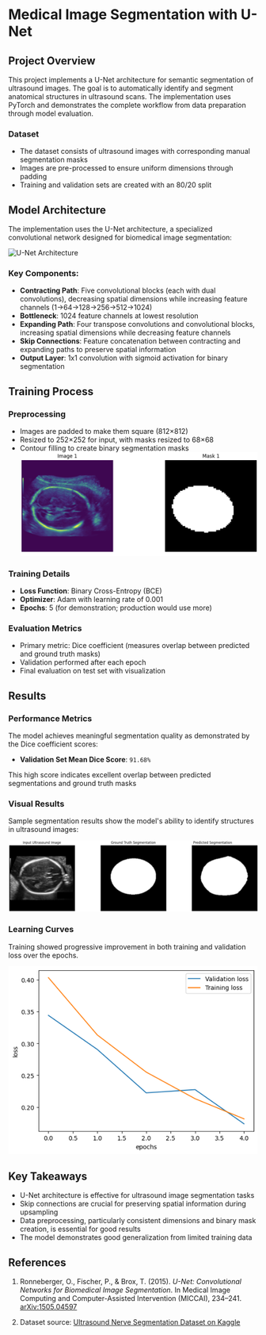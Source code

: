 # Medical Image Segmentation with U-Net

## Project Overview

This project implements a U-Net architecture for semantic segmentation of ultrasound images. The goal is to automatically identify and segment anatomical structures in ultrasound scans. The implementation uses PyTorch and demonstrates the complete workflow from data preparation through model evaluation.

### Dataset
- The dataset consists of ultrasound images with corresponding manual segmentation masks
- Images are pre-processed to ensure uniform dimensions through padding
- Training and validation sets are created with an 80/20 split

## Model Architecture

The implementation uses the U-Net architecture, a specialized convolutional network designed for biomedical image segmentation:

![U-Net Architecture](https://lmb.informatik.uni-freiburg.de/people/ronneber/u-net/u-net-architecture.png)

### Key Components:
- **Contracting Path**: Five convolutional blocks (each with dual convolutions), decreasing spatial dimensions while increasing feature channels (1→64→128→256→512→1024)
- **Bottleneck**: 1024 feature channels at lowest resolution
- **Expanding Path**: Four transpose convolutions and convolutional blocks, increasing spatial dimensions while decreasing feature channels
- **Skip Connections**: Feature concatenation between contracting and expanding paths to preserve spatial information
- **Output Layer**: 1x1 convolution with sigmoid activation for binary segmentation

## Training Process

### Preprocessing
- Images are padded to make them square (812×812)
- Resized to 252×252 for input, with masks resized to 68×68
- Contour filling to create binary segmentation masks
![Sample](results/sample.png)

### Training Details
- **Loss Function**: Binary Cross-Entropy (BCE)
- **Optimizer**: Adam with learning rate of 0.001
- **Epochs**: 5 (for demonstration; production would use more)

### Evaluation Metrics
- Primary metric: Dice coefficient (measures overlap between predicted and ground truth masks)
- Validation performed after each epoch
- Final evaluation on test set with visualization

## Results

### Performance Metrics
The model achieves meaningful segmentation quality as demonstrated by the Dice coefficient scores:
- **Validation Set Mean Dice Score**: `91.68%`

This high score indicates excellent overlap between predicted segmentations and ground truth masks


### Visual Results
Sample segmentation results show the model's ability to identify structures in ultrasound images:

![Sample Segmentations](results/seg_sample.png)

### Learning Curves
Training showed progressive improvement in both training and validation loss over the epochs.

![learning_curve](results/curve.png)

## Key Takeaways

- U-Net architecture is effective for ultrasound image segmentation tasks
- Skip connections are crucial for preserving spatial information during upsampling
- Data preprocessing, particularly consistent dimensions and binary mask creation, is essential for good results
- The model demonstrates good generalization from limited training data

## References

1. Ronneberger, O., Fischer, P., & Brox, T. (2015). *U-Net: Convolutional Networks for Biomedical Image Segmentation*. In Medical Image Computing and Computer-Assisted Intervention (MICCAI), 234–241. [arXiv:1505.04597](https://arxiv.org/abs/1505.04597)

2. Dataset source: [Ultrasound Nerve Segmentation Dataset on Kaggle](https://www.kaggle.com/competitions/ultrasound-nerve-segmentation/data)

